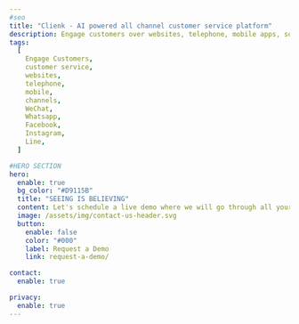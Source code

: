 ```yaml
---
#seo
title: "Clienk - AI powered all channel customer service platform"
description: Engage customers over websites, telephone, mobile apps, social media channels like WeChat, Whatsapp, Facebook, Instagram and many other popular messaging apps.
tags:
  [
    Engage Customers,
    customer service,
    websites,
    telephone,
    mobile,
    channels,
    WeChat,
    Whatsapp,
    Facebook,
    Instagram,
    Line,
  ]

#HERO SECTION
hero:
  enable: true
  bg_color: "#D9115B"
  title: "SEEING IS BELIEVING"
  content: Let's schedule a live demo where we will go through all your questions and show you live how everything plays together, just scroll down and fill out the form!
  image: /assets/img/contact-us-header.svg
  button:
    enable: false
    color: "#000"
    label: Request a Demo
    link: request-a-demo/

contact:
  enable: true

privacy:
  enable: true
---
```

